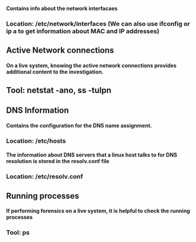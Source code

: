 #### Contains info about the network interfacaes

### Location: /etc/network/interfaces (We can also use ifconfig or ip a to get information about MAC and IP addresses)

## Active Network connections

#### On a live system, knowing the active network connections provides additional content to the investigation.

## Tool: netstat -ano, ss -tulpn

## DNS Information

#### Contains the configuration for the DNS name assignment.

### Location: /etc/hosts

#### The information about DNS servers that a linux host talks to for DNS resolution is stored in the resolv.conf file

### Location: /etc/resolv.conf

## Running processes

#### If performing forensics on a live system, it is helpful to check the running processes

### Tool: ps
